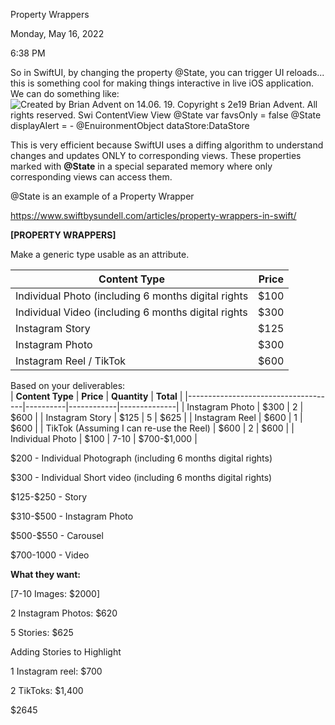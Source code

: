 Property Wrappers

Monday, May 16, 2022

6:38 PM

So in SwiftUI, by changing the property \@State, you can trigger UI reloads... this is something cool for making things interactive in live iOS application. We can do something like:\
![Created by Brian Advent on 14.06. 19. Copyright s 2e19 Brian Advent. All rights reserved. Swi ContentView View \@State var favsOnIy = false \@State displayAIert = - \@EnuironmentObject dataStore:DataStore ](010_Property_Wrappers_000.png)

This is very efficient because SwiftUI uses a diffing algorithm to understand changes and updates ONLY to corresponding views. These properties marked with **\@State** in a special separated memory where only corresponding views can access them.

\@State is an example of a Property Wrapper

<https://www.swiftbysundell.com/articles/property-wrappers-in-swift/>

**[PROPERTY WRAPPERS]**

Make a generic type usable as an attribute.

| **Content Type**                                    | **Price** |
|-----------------------------------------------------|-----------|
| Individual Photo (including 6 months digital rights | \$100     |
| Individual Video (including 6 months digital rights | \$300     |
| Instagram Story                                     | \$125     |
| Instagram Photo                                     | \$300     |
| Instagram Reel / TikTok                             | \$600     |

Based on your deliverables:\
| **Content Type**                        | **Price** | **Quantity** | **Total**     |
|-------------------------------------|----------|------------|--------------|
| Instagram Photo                         | \$300     | 2            | \$600         |
| Instagram Story                         | \$125     | 5            | \$625         |
| Instagram Reel                          | \$600     | 1            | \$600         |
| TikTok (Assuming I can re-use the Reel) | \$600     | 2            | \$600         |
| Individual Photo                        | \$100     | 7-10         | \$700-\$1,000 |

\$200 - Individual Photograph (including 6 months digital rights)

\$300 - Individual Short video (including 6 months digital rights)

\$125-\$250 - Story

\$310-\$500 - Instagram Photo

\$500-\$550 - Carousel

\$700-1000 - Video

**What they want:**

[7-10 Images: \$2000]

2 Instagram Photos: \$620

5 Stories: \$625

Adding Stories to Highlight

1 Instagram reel: \$700

2 TikToks: \$1,400

\$2645

